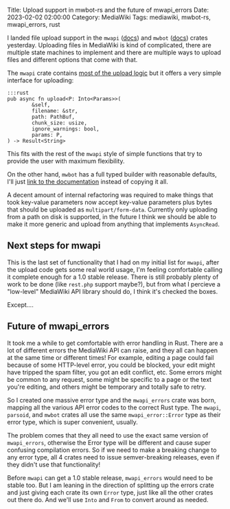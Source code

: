 Title: Upload support in mwbot-rs and the future of mwapi_errors
Date: 2023-02-02 02:00:00
Category: MediaWiki
Tags: mediawiki, mwbot-rs, mwapi_errors, rust

I landed file upload support in the `mwapi` ([docs](https://docs.rs/mwapi/0.5.0-alpha.2/mwapi/index.html)) and `mwbot` ([docs](https://docs.rs/mwbot/0.5.0-alpha.2/mwbot/index.html)) crates yesterday. Uploading files in MediaWiki is kind of complicated, there are multiple state machines to
implement and there are multiple ways to upload files and different options that come with that.

The `mwapi` crate contains [most of the upload logic](https://gitlab.wikimedia.org/repos/mwbot-rs/mwbot/-/blob/e126cdc1fa69f52bfd7918365e781d3a0eb7d264/mwapi/src/upload/mod.rs) but it offers a very simple interface for uploading:

	:::rust
	pub async fn upload<P: Into<Params>>(
	        &self,
	        filename: &str,
	        path: PathBuf,
	        chunk_size: usize,
	        ignore_warnings: bool,
	        params: P,
	) -> Result<String>

This fits with the rest of the `mwapi` style of simple functions that try to provide the user with maximum flexibility.

On the other hand, `mwbot` has a full typed builder with reasonable defaults, I'll just [link to the documentation](https://docs.rs/mwbot/0.5.0-alpha.2/mwbot/upload/struct.UploadRequest.html) instead of copying it all.

A decent amount of internal refactoring was required to make things that took key-value parameters now accept key-value parameters plus bytes that should be uploaded as `multipart/form-data`. Currently only uploading
from a path on disk is supported, in the future I think we should be able to make it more generic and upload from anything that implements `AsyncRead`.

## Next steps for mwapi

This is the last set of functionality that I had on my initial list for `mwapi`, after the upload code gets some real world usage, I'm feeling comfortable calling it complete enough for a 1.0 stable release. There
is still probably plenty of work to be done (like `rest.php` support maybe?), but from what I percieve a "low-level" MediaWiki API library should do, I think it's checked the boxes.

Except....

## Future of mwapi_errors

It took me a while to get comfortable with error handling in Rust. There are a lot of different errors the MediaWiki API can raise, and they all can happen at the same time or different times! For example, editing a page could
fail because of some HTTP-level error, you could be blocked, your edit might have tripped the spam filter, you got an edit conflict, etc. Some errors might be common to any request, some might be specific to a page or the
text you're editing, and others might be temporary and totally safe to retry.

So I created one massive error type and the `mwapi_errors` crate was born, mapping all the various API error codes to the correct Rust type. The `mwapi`, `parsoid`, and `mwbot` crates all use the same `mwapi_error::Error` type
as their error type, which is super convenient, usually. 

The problem comes that they all need to use the exact same version of `mwapi_errors`, otherwise the Error type will be different and cause super confusing compilation errors. So if we need to make a breaking change to any
error type, all 4 crates need to issue semver-breaking releases, even if they didn't use that functionality!

Before `mwapi` can get a 1.0 stable release, `mwapi_errors` would need to be stable too. But I am leaning in the direction of splitting up the errors crate and just giving each crate its own `Error` type, just like all the
other crates out there do. And we'll use `Into` and `From` to convert around as needed.
